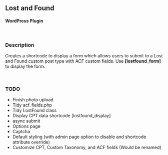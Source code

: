 ## Lost and Found
#### WordPress Plugin
<br />

### Description
Creates a shortcode to display a form which allows users to submit to a Lost and Found custom post type with ACF custom fields. Use **[lostfound_form]** to display the form.

<br />

### TODO
- Finish photo upload
- Tidy acf_fields.php
- Tidy LostFound class
- Display CPT data shortcode [lostfound_display]
- async submit
- Options page
- Captcha
- Default styling (with admin page option to disable and shortcode attribute override)
- Customize CPT, Custom Taxonomy, and ACF fields (Would be renamed)